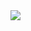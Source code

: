 ﻿<!DOCTYPE html>
<html>
    <head>
        <meta charset="utf-8" />
    </head>
    <body>
        <img src="~/images/2.jpg">
    </body>
</html>